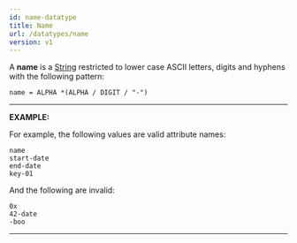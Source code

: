 ```yaml
---
id: name-datatype
title: Name
url: /datatypes/name
version: v1
---
```


A **name** is a [String](/v1/datatypes/string) restricted to lower case ASCII
letters, digits and hyphens with the following pattern:

```abnf
name = ALPHA *(ALPHA / DIGIT / "-")
```

***
**EXAMPLE:**

For example, the following values are valid attribute names:

```
name
start-date
end-date
key-01
```

And the following are invalid:

```
0x
42-date
-boo
```
***
